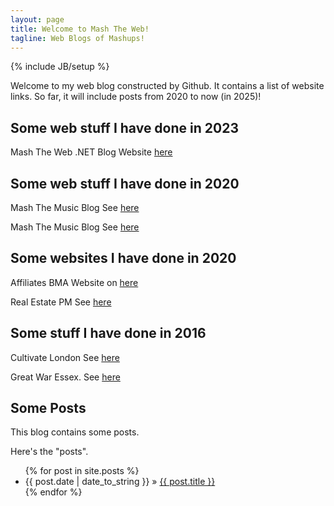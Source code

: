 ```yaml
---
layout: page
title: Welcome to Mash The Web!
tagline: Web Blogs of Mashups!
---
```

{% include JB/setup %}

Welcome to my web blog constructed by Github. It contains a list of website links. So far, it will include posts from 2020 to now (in 2025)!

## Some web stuff I have done in 2023

<p>
Mash The Web .NET Blog Website <a href="https://mashtheweb.azurewebsites.net/">here</a>
</p>

## Some web stuff I have done in 2020

<p>
Mash The Music Blog See <a href="http://mashthemusic.github.io/">here</a>
</p>

<p>
Mash The Music Blog See <a href="http://mashtheweb.wordpress.com/">here</a>
</p>


## Some websites I have done in 2020

<p>
  Affiliates BMA Website on
  <a href="https://affiliate.bma.org.uk">here</a>
</p>

<p>
  Real Estate PM See <a href="htpp://www.realestatepm.net">here</a>
</p>

## Some stuff I have done in 2016

<p>
Cultivate London See <a href="http://cultivatelondongfn.tumblr.com">here</a> 
</p>
<p>
Great War Essex. See <a href="http://mashtheweb.github.io/greatwaressex.html">here</a>
</p>

## Some Posts

This blog contains some posts.

Here's the "posts".

<ul class="posts">
  {% for post in site.posts %}
    <li><span>{{ post.date | date_to_string }}</span> &raquo; <a href="{{ BASE_PATH }}{{ post.url }}">{{ post.title }}</a></li>
  {% endfor %}
</ul>


